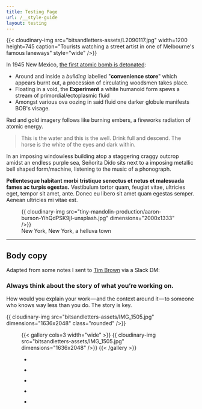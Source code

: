 ```yaml
---
title: Testing Page
url: /__style-guide
layout: testing
---
```


{{< cloudinary-img src="bitsandletters-assets/L2090117.jpg" width=1200 height=745 caption="Tourists watching a street artist in one of Melbourne's famous laneways" style="wide" />}}

In 1945 New Mexico, [the first atomic bomb is detonated](https://en.wikipedia.org/wiki/Trinity_(nuclear_test)):

* Around and inside a _building_ labelled "**convenience store**" which appears burnt out, a procession of circulating woodsmen takes place.
* Floating in a void, the **Experiment** a white humanoid form spews a stream of primordial/ectoplasmic fluid
* Amongst various ova oozing in said fluid one darker globule manifests BOB's visage.

Red and gold imagery follows like burning embers, a fireworks radiation of atomic energy.

> This is the water and this is the well. Drink full and descend. The horse is the white of the eyes and dark within.

In an imposing windowless building atop a staggering craggy outcrop amidst an endless purple sea, Señorita Dido sits next to a imposing metallic bell shaped form/machine, listening to the music of a phonograph.

**Pellentesque habitant morbi tristique senectus et netus et malesuada fames ac turpis egestas.** Vestibulum tortor quam,  feugiat vitae, ultricies eget, tempor sit amet, ante. Donec eu libero  sit amet quam egestas semper. Aenean ultricies mi vitae est.

<figure>
  {{ cloudinary-img src="tiny-mandolin-production/aaron-burson-YihQdPSK9jI-unsplash.jpg" dimensions="2000x1333" />}}
  <figcaption>New York, New York, a helluva town</figcaption>
</figure>

----

## Body copy

Adapted from some notes I sent to [Tim Brown](https://medium.com/u/451a777d0bab) via a Slack DM:

### Always think about the story of what you’re working on.

How would you explain your work — and the context around it — to someone who knows way less than you do. The story is key.

{{ cloudinary-img src="bitsandletters-assets/IMG_1505.jpg" dimensions="1636x2048" class="rounded" />}}
<figure class="wp-block-gallery dd-gallery wide-width">
{{< gallery cols=3 width="wide" >}}
  {{ cloudinary-img src="bitsandletters-assets/IMG_1505.jpg" dimensions="1636x2048" />}}
{{< /gallery >}}
</figure>

<figure class="wp-block-gallery columns-3 is-cropped wide-width"><ul class="blocks-gallery-grid"><li class="blocks-gallery-item"><figure><img src="https://bitsandletters.club/wp-content/uploads/2020/01/2e824696-5ab4-4098-97d7-bc8a68471509-683x1024.jpg" alt="" data-id="43" data-full-url="https://bitsandletters.club/wp-content/uploads/2020/01/2e824696-5ab4-4098-97d7-bc8a68471509.jpg" data-link="https://bitsandletters.club/?attachment_id=43" class="wp-image-43"/></figure></li><li class="blocks-gallery-item"><figure><img src="https://bitsandletters.club/wp-content/uploads/2020/01/8c34b923-3825-4cf4-ae87-4c72623b26af-683x1024.jpg" alt="" data-id="44" data-full-url="https://bitsandletters.club/wp-content/uploads/2020/01/8c34b923-3825-4cf4-ae87-4c72623b26af.jpg" data-link="https://bitsandletters.club/?attachment_id=44" class="wp-image-44"/></figure></li><li class="blocks-gallery-item"><figure><img src="https://bitsandletters.club/wp-content/uploads/2020/01/8e663344-d644-4ea0-9d7a-90a300a77fb7-1024x925.jpg" alt="" data-id="45" data-full-url="https://bitsandletters.club/wp-content/uploads/2020/01/8e663344-d644-4ea0-9d7a-90a300a77fb7.jpg" data-link="https://bitsandletters.club/?attachment_id=45" class="wp-image-45"/></figure></li><li class="blocks-gallery-item"><figure><img src="https://bitsandletters.club/wp-content/uploads/2020/01/DSC00215-1024x765.jpg" alt="" data-id="46" data-full-url="https://bitsandletters.club/wp-content/uploads/2020/01/DSC00215.jpg" data-link="https://bitsandletters.club/?attachment_id=46" class="wp-image-46"/></figure></li><li class="blocks-gallery-item"><figure><img src="https://bitsandletters.club/wp-content/uploads/2020/01/DSC00397-1024x849.jpg" alt="" data-id="47" data-full-url="https://bitsandletters.club/wp-content/uploads/2020/01/DSC00397.jpg" data-link="https://bitsandletters.club/?attachment_id=47" class="wp-image-47"/></figure></li></ul></figure>